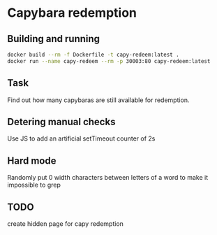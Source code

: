 # Capybara redemption

## Building and running

```bash
docker build --rm -f Dockerfile -t capy-redeem:latest .
docker run --name capy-redeem --rm -p 30003:80 capy-redeem:latest
```

## Task

Find out how many capybaras are still available for redemption.

## Detering manual checks

Use JS to add an artificial setTimeout counter of 2s

## Hard mode

Randomly put 0 width characters between letters of a word to make it impossible to grep

## TODO

create hidden page for capy redemption
